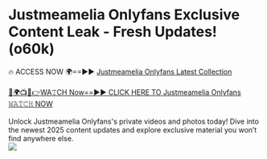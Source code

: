 # Justmeamelia Onlyfans Exclusive Content Leak - Fresh Updates! (o60k)

🔥 ACCESS NOW 🌍==►► <a href="https://tinyurl.com/kvy9nzfs" rel="nofollow">Justmeamelia Onlyfans Latest Collection</a>
<br><br>
[🔴🌍📺📱👉WA𝚃CH Now==►► CLICK HERE TO Justmeamelia Onlyfans 𝚆𝙰𝚃𝙲𝙷 NOW](https://tinyurl.com/kvy9nzfs)
<br><br>
Unlock Justmeamelia Onlyfans's private videos and photos today! Dive into the newest 2025 content updates and explore exclusive material you won’t find anywhere else.
<br>
<a href="https://tinyurl.com/kvy9nzfs" rel="nofollow" data-target="animated-image.originalLink"><img src="https://camo.githubusercontent.com/8a4f000d20f83aca3bf7ec5f350d767afa0574a8a352519fd8cfa583a6f93a33/68747470733a2f2f692e696d6775722e636f6d2f644a486b345a712e676966" data-canonical-src="https://i.imgur.com/dJHk4Zq.gif" style="max-width: 100%; display: inline-block;" data-target="animated-image.originalImage"></a>
<br>
